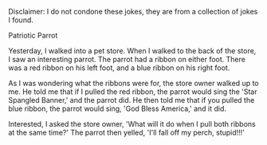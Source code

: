 Disclaimer: I do not condone these jokes, they are from a collection of jokes I found.

Patriotic Parrot

Yesterday, I walked into a pet store.  When I walked to the back of the store, I saw an interesting parrot.  The parrot had a ribbon on either foot.  There was a red ribbon on his left foot, and a blue ribbon on his right foot.

As I was wondering what the ribbons were for, the store owner walked up to me.  He told me that if I pulled the red ribbon, the parrot would sing the 'Star Spangled Banner,' and the parrot did.  He then told me that if you pulled the blue ribbon, the parrot would sing, 'God Bless America,' and it did.

Interested, I asked the store owner, 'What will it do when I pull both ribbons at the same time?' The parrot then yelled, 'I'll fall off my perch, stupid!!!'

